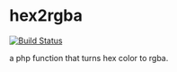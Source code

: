 # hex2rgba
[![Build Status](https://api.travis-ci.org/eislambey/hex2rgba.svg?branch=master)](https://travis-ci.org/eislambey/hex2rgba)

a php function that turns hex color to rgba.
